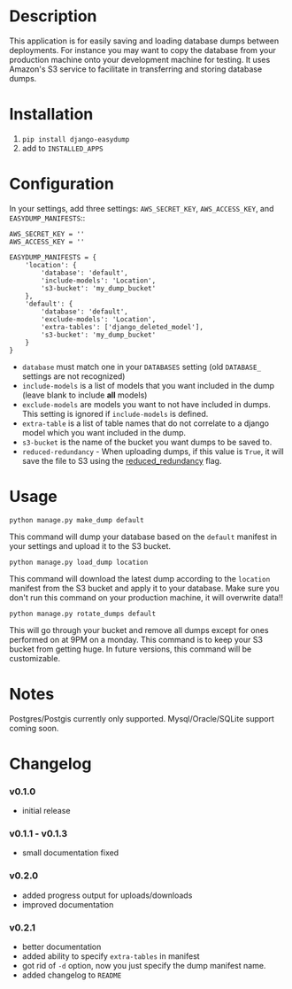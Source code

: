 # Description #
This application is for easily saving and loading database dumps between deployments. For instance you may want to copy the database
from your production machine onto your development machine for testing. It uses Amazon's S3 service to facilitate in transferring
and storing database dumps.

# Installation #
1. `pip install django-easydump`
2. add to `INSTALLED_APPS`

# Configuration #
In your settings, add three settings: `AWS_SECRET_KEY`, `AWS_ACCESS_KEY`, and `EASYDUMP_MANIFESTS`::

    AWS_SECRET_KEY = ''
    AWS_ACCESS_KEY = ''

    EASYDUMP_MANIFESTS = {
        'location': {
            'database': 'default',
            'include-models': 'Location',
            's3-bucket': 'my_dump_bucket'
        },
        'default': {
            'database': 'default',
            'exclude-models': 'Location',
            'extra-tables': ['django_deleted_model'],
            's3-bucket': 'my_dump_bucket'
        }
    }
    
* `database` must match one in your `DATABASES` setting (old `DATABASE_` settings are not recognized)
* `include-models` is a list of models that you want included in the dump (leave blank to include **all** models)
* `exclude-models` are models you want to not have included in dumps. This setting is ignored if `include-models` is defined.
* `extra-table` is a list of table names that do not correlate to a django model which you want included in the dump.
* `s3-bucket` is the name of the bucket you want dumps to be saved to.
* `reduced-redundancy` - When uploading dumps, if this value is `True`, it will save the file to S3 using the
[reduced_redundancy](http://aws.amazon.com/about-aws/whats-new/2010/05/19/announcing-amazon-s3-reduced-redundancy-storage/) flag.

# Usage #
`python manage.py make_dump default`

This command will dump your database based on the ``default`` manifest in your settings and upload it to the S3 bucket.

`python manage.py load_dump location`

This command will download the latest dump according to the `location` manifest from the S3 bucket and apply it to your database.
Make sure you don't run this command on your production machine, it will overwrite data!!

`python manage.py rotate_dumps default`

This will go through your bucket and remove all dumps except for ones performed on at 9PM on a monday. This command is to keep your S3 bucket from
getting huge. In future versions, this command will be customizable.

# Notes #
Postgres/Postgis currently only supported. Mysql/Oracle/SQLite support coming soon.

# Changelog #
### v0.1.0 ###
* initial release

### v0.1.1 - v0.1.3 ##
* small documentation fixed

### v0.2.0 ###
* added progress output for uploads/downloads
* improved documentation

### v0.2.1 ###
* better documentation
* added ability to specify `extra-tables` in manifest
* got rid of `-d` option, now you just specify the dump manifest name.
* added changelog to `README`